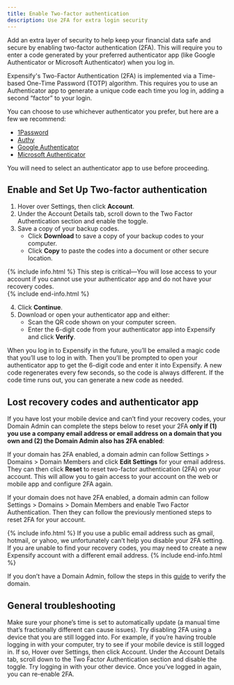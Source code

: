 ```yaml
---
title: Enable Two-factor authentication
description: Use 2FA for extra login security 
---
```

<div id="expensify-classic" markdown="1">

Add an extra layer of security to help keep your financial data safe and secure by enabling two-factor authentication (2FA). This will require you to enter a code generated by your preferred authenticator app (like Google Authenticator or Microsoft Authenticator) when you log in.

Expensify's Two-Factor Authentication (2FA) is implemented via a Time-based One-Time Password (TOTP) algorithm. This requires you to use an Authenticator app to generate a unique code each time you log in, adding a second “factor” to your login.

You can choose to use whichever authenticator you prefer, but here are a few we recommend:
- [1Password](https://support.1password.com/one-time-passwords/)
- [Authy](https://authy.com/)
- [Google Authenticator](https://support.google.com/accounts/answer/1066447)
- [Microsoft Authenticator](https://www.microsoft.com/en-us/security/mobile-authenticator-app)

You will need to select an authenticator app to use before proceeding.

## Enable and Set Up Two-factor authentication

1. Hover over Settings, then click **Account**.
2. Under the Account Details tab, scroll down to the Two Factor Authentication section and enable the toggle.
3. Save a copy of your backup codes. 
   - Click **Download** to save a copy of your backup codes to your computer.
   - Click **Copy** to paste the codes into a document or other secure location. 

{% include info.html %}
This step is critical—You will lose access to your account if you cannot use your authenticator app and do not have your recovery codes.  
{% include end-info.html %}

4. Click **Continue**. 
5. Download or open your authenticator app and either:
   - Scan the QR code shown on your computer screen. 
   - Enter the 6-digit code from your authenticator app into Expensify and click **Verify**.

When you log in to Expensify in the future, you’ll be emailed a magic code that you’ll use to log in with. Then you’ll be prompted to open your authenticator app to get the 6-digit code and enter it into Expensify. A new code regenerates every few seconds, so the code is always different. If the code time runs out, you can generate a new code as needed.

## Lost recovery codes and authenticator app

If you have lost your mobile device and can’t find your recovery codes, your Domain Admin can complete the steps below to reset your 2FA **only if (1) you use a company email address or email address on a domain that you own and (2) the Domain Admin also has 2FA enabled**:

If your domain has 2FA enabled, a domain admin can follow Settings > Domains > Domain Members and click **Edit Settings** for your email address. 
They can then click **Reset** to reset two-factor authentication (2FA) on your account. This will allow you to gain access to your account on the web or mobile app and configure 2FA again.

If your domain does not have 2FA enabled, a domain admin can follow Settings > Domains > Domain Members and enable Two Factor Authentication. Then they can follow the previously mentioned steps to reset 2FA for your account.

{% include info.html %}
If you use a public email address such as gmail, hotmail, or yahoo, we unfortunately can’t help you disable your 2FA setting. If you are unable to find your recovery codes, you may need to create a new Expensify account with a different email address. 
{% include end-info.html %}

If you don’t have a Domain Admin, follow the steps in this [guide](https://help.expensify.com/articles/expensify-classic/domains/Claim-And-Verify-A-Domain) to verify the domain. 

## General troubleshooting

Make sure your phone’s time is set to automatically update (a manual time that’s fractionally different can cause issues).
Try disabling 2FA using a device that you are still logged into. For example, if you’re having trouble logging in with your computer, try to see if your mobile device is still logged in. If so,
Hover over Settings, then click Account.
Under the Account Details tab, scroll down to the Two Factor Authentication section and disable the toggle.
Try logging in with your other device. 
Once you’ve logged in again, you can re-enable 2FA.

</div>
